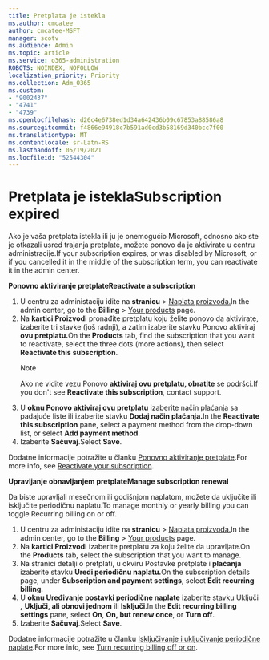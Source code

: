 ```yaml
---
title: Pretplata je istekla
ms.author: cmcatee
author: cmcatee-MSFT
manager: scotv
ms.audience: Admin
ms.topic: article
ms.service: o365-administration
ROBOTS: NOINDEX, NOFOLLOW
localization_priority: Priority
ms.collection: Adm_O365
ms.custom:
- "9002437"
- "4741"
- "4739"
ms.openlocfilehash: d26c4e6738ed1d34a642436b09c67853a88586a8
ms.sourcegitcommit: f4866e94918c7b591ad0cd3b58169d340bcc7f00
ms.translationtype: MT
ms.contentlocale: sr-Latn-RS
ms.lasthandoff: 05/19/2021
ms.locfileid: "52544304"
---
```

# <a name="subscription-expired"></a><span data-ttu-id="cb628-102">Pretplata je istekla</span><span class="sxs-lookup"><span data-stu-id="cb628-102">Subscription expired</span></span>

<span data-ttu-id="cb628-103">Ako je vaša pretplata istekla ili ju je onemogućio Microsoft, odnosno ako ste je otkazali usred trajanja pretplate, možete ponovo da je aktivirate u centru administracije.</span><span class="sxs-lookup"><span data-stu-id="cb628-103">If your subscription expires, or was disabled by Microsoft, or if you cancelled it in the middle of the subscription term, you can reactivate it in the admin center.</span></span>

<span data-ttu-id="cb628-104">**Ponovno aktiviranje pretplate**</span><span class="sxs-lookup"><span data-stu-id="cb628-104">**Reactivate a subscription**</span></span>

1. <span data-ttu-id="cb628-105">U centru za administaciju idite na **stranicu**  >  [Naplata proizvoda.](https://go.microsoft.com/fwlink/p/?linkid=842054)</span><span class="sxs-lookup"><span data-stu-id="cb628-105">In the admin center, go to the **Billing** > [Your products](https://go.microsoft.com/fwlink/p/?linkid=842054) page.</span></span>
2. <span data-ttu-id="cb628-106">Na **kartici Proizvodi** pronađite pretplatu koju želite ponovo da aktivirate, izaberite tri stavke (još radnji), a zatim izaberite stavku Ponovo aktiviraj **ovu pretplatu.**</span><span class="sxs-lookup"><span data-stu-id="cb628-106">On the **Products** tab, find the subscription that you want to reactivate, select the three dots (more actions), then select **Reactivate this subscription**.</span></span>
    > [!NOTE]
    > <span data-ttu-id="cb628-107">Ako ne vidite vezu Ponovo **aktiviraj ovu pretplatu, obratite** se podršci.</span><span class="sxs-lookup"><span data-stu-id="cb628-107">If you don't see **Reactivate this subscription**, contact support.</span></span>
3. <span data-ttu-id="cb628-108">U **oknu Ponovo aktiviraj ovu pretplatu** izaberite način plaćanja sa padajuće liste ili izaberite stavku **Dodaj način plaćanja.**</span><span class="sxs-lookup"><span data-stu-id="cb628-108">In the **Reactivate this subscription** pane, select a payment method from the drop-down list, or select **Add payment method**.</span></span>
4. <span data-ttu-id="cb628-109">Izaberite **Sačuvaj**.</span><span class="sxs-lookup"><span data-stu-id="cb628-109">Select **Save**.</span></span>

<span data-ttu-id="cb628-110">Dodatne informacije potražite u članku [Ponovno aktiviranje pretplate](/microsoft-365/commerce/subscriptions/reactivate-your-subscription).</span><span class="sxs-lookup"><span data-stu-id="cb628-110">For more info, see [Reactivate your subscription](/microsoft-365/commerce/subscriptions/reactivate-your-subscription).</span></span>

<span data-ttu-id="cb628-111">**Upravljanje obnavljanjem pretplate**</span><span class="sxs-lookup"><span data-stu-id="cb628-111">**Manage subscription renewal**</span></span>

<span data-ttu-id="cb628-112">Da biste upravljali mesečnom ili godišnjom naplatom, možete da uključite ili isključite periodičnu naplatu.</span><span class="sxs-lookup"><span data-stu-id="cb628-112">To manage monthly or yearly billing you can toggle Recurring billing on or off.</span></span>

1. <span data-ttu-id="cb628-113">U centru za administaciju idite na **stranicu**  >  [Naplata proizvoda.](https://go.microsoft.com/fwlink/p/?linkid=842054)</span><span class="sxs-lookup"><span data-stu-id="cb628-113">In the admin center, go to the **Billing** > [Your products](https://go.microsoft.com/fwlink/p/?linkid=842054) page.</span></span>
2. <span data-ttu-id="cb628-114">Na **kartici Proizvodi** izaberite pretplatu za koju želite da upravljate.</span><span class="sxs-lookup"><span data-stu-id="cb628-114">On the **Products** tab, select the subscription that you want to manage.</span></span>
3. <span data-ttu-id="cb628-115">Na stranici detalji o pretplati, u okviru Postavke pretplate i **plaćanja** izaberite stavku **Uredi periodičnu naplatu.**</span><span class="sxs-lookup"><span data-stu-id="cb628-115">On the subscription details page, under **Subscription and payment settings**, select **Edit recurring billing**.</span></span>
4. <span data-ttu-id="cb628-116">U **oknu Uređivanje postavki periodične naplate** izaberite stavku Uključi **,** **Uključi, ali obnovi jednom** ili **Isključi**.</span><span class="sxs-lookup"><span data-stu-id="cb628-116">In the **Edit recurring billing settings** pane, select **On**, **On, but renew once**, or **Turn off**.</span></span>
5. <span data-ttu-id="cb628-117">Izaberite **Sačuvaj**.</span><span class="sxs-lookup"><span data-stu-id="cb628-117">Select **Save**.</span></span>

<span data-ttu-id="cb628-118">Dodatne informacije potražite u članku [Isključivanje i uključivanje periodične naplate](/microsoft-365/commerce/subscriptions/renew-your-subscription#turn-recurring-billing-off-or-on).</span><span class="sxs-lookup"><span data-stu-id="cb628-118">For more info, see [Turn recurring billing off or on](/microsoft-365/commerce/subscriptions/renew-your-subscription#turn-recurring-billing-off-or-on).</span></span>
